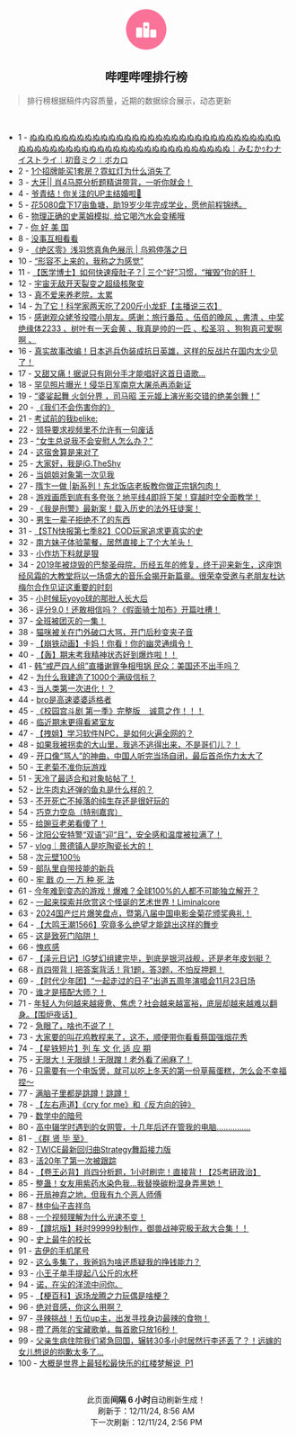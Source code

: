 <div align="center">
    <img src="./assets/icon_rank.png" alt="logo" />
    <h2>哔哩哔哩排行榜</h>
</div>

> 排行榜根据稿件内容质量，近期的数据综合展示，动态更新

<br />

<ul><li><span>1 - <a href=https://www.bilibili.com/BV1Y9iZYUE6y target=_blank>ぬぬぬぬぬぬぬぬぬぬぬぬぬぬぬぬぬぬぬぬぬぬぬぬぬぬぬぬぬぬぬぬぬぬぬぬぬぬぬぬぬぬぬぬぬぬぬぬぬぬぬぬぬぬぬぬぬぬぬ￤みむかｩわナイストライ￤初音ミク￤ボカロ</a></span></li><li><span>2 - <a href=https://www.bilibili.com/BV1tkqJYiES1 target=_blank>1个招牌能买1套房？霓虹灯为什么消失了</a></span></li><li><span>3 - <a href=https://www.bilibili.com/BV17bqcYYEco target=_blank>大牙||&nbsp;肖4马原分析题精讲带背，一听你就会！</a></span></li><li><span>4 - <a href=https://www.bilibili.com/BV1vsq7YgE6e target=_blank>爷青结！你关注的UP主结婚啦💒</a></span></li><li><span>5 - <a href=https://www.bilibili.com/BV1aYi1YyEQJ target=_blank>花5080盘下17亩鱼塘，助19岁少年完成学业，愿他前程锦绣。</a></span></li><li><span>6 - <a href=https://www.bilibili.com/BV19pqPYPEUm target=_blank>物理正确的史莱姆模拟,&nbsp;给它喝汽水会变稀哦</a></span></li><li><span>7 - <a href=https://www.bilibili.com/BV1CqizYmEWG target=_blank>你&nbsp;好&nbsp;美&nbsp;国</a></span></li><li><span>8 - <a href=https://www.bilibili.com/BV1E9qLYkEDw target=_blank>没事互相看看</a></span></li><li><span>9 - <a href=https://www.bilibili.com/BV1ZEqKYyEkT target=_blank>《绝区零》浅羽悠真角色展示&nbsp;|&nbsp;乌鸦停落之日</a></span></li><li><span>10 - <a href=https://www.bilibili.com/BV1vWi1YDELZ target=_blank>“形容不上来的，我称之为感觉”</a></span></li><li><span>11 - <a href=https://www.bilibili.com/BV1hiqJY6Edz target=_blank>【医学博士】如何快速瘦肚子？|&nbsp;三个“好”习惯，“摧毁”你的肝！</a></span></li><li><span>12 - <a href=https://www.bilibili.com/BV1W7iBYkEMX target=_blank>宇宙无敌开天裂变之超级核聚变</a></span></li><li><span>13 - <a href=https://www.bilibili.com/BV1J4qAYkE7Z target=_blank>真不爱来养老院，太累</a></span></li><li><span>14 - <a href=https://www.bilibili.com/BV175qsYcEwo target=_blank>为了它！科学家两天吃了200斤小龙虾【主播说三农】</a></span></li><li><span>15 - <a href=https://www.bilibili.com/BV1cpiBYuEPV target=_blank>感谢观众姥爷投喂小朋友。感谢：旅行番茄&nbsp;、伍佰的晚风&nbsp;、書清&nbsp;、中奖绝缘体2233&nbsp;、树叶有一天会黄&nbsp;、我真是帅的一匹&nbsp;、松圣羽&nbsp;、狗狗真可爱啊啊&nbsp;、</a></span></li><li><span>16 - <a href=https://www.bilibili.com/BV113qHYvECs target=_blank>真实故事改编！日本逃兵伪装成抗日英雄，这样的反战片在国内太少见了！</a></span></li><li><span>17 - <a href=https://www.bilibili.com/BV1wwizYkEEt target=_blank>又甜又痛！据说只有刚分手才能唱好这首日语歌...</a></span></li><li><span>18 - <a href=https://www.bilibili.com/BV1yBqwYLEv3 target=_blank>罕见照片曝光！侵华日军南京大屠杀再添新证</a></span></li><li><span>19 - <a href=https://www.bilibili.com/BV1NxqEYbEw2 target=_blank>“婆娑起舞&nbsp;火剑分界&nbsp;，司马昭&nbsp;王元姬上演光影交错的绝美剑舞！”</a></span></li><li><span>20 - <a href=https://www.bilibili.com/BV1JzqnYtEkS target=_blank>《我们不会伤害你的》</a></span></li><li><span>21 - <a href=https://www.bilibili.com/BV1ccqwYrEdU target=_blank>考试前的我belike:</a></span></li><li><span>22 - <a href=https://www.bilibili.com/BV1LZqVYwEYP target=_blank>领导要求视频里不允许有一句废话</a></span></li><li><span>23 - <a href=https://www.bilibili.com/BV1RRqwYeE2x target=_blank>“女生总说我不会安慰人怎么办？”</a></span></li><li><span>24 - <a href=https://www.bilibili.com/BV13jqnYVEXN target=_blank>这宿舍算是来对了</a></span></li><li><span>25 - <a href=https://www.bilibili.com/BV1U1iBYpEpR target=_blank>大家好，我是iG.TheShy</a></span></li><li><span>26 - <a href=https://www.bilibili.com/BV1Ycq5YFEB8 target=_blank>当姐姐对象第一次见我</a></span></li><li><span>27 - <a href=https://www.bilibili.com/BV1Q4qPYhEdE target=_blank>隋卞一做&nbsp;|新系列！东北饭店老板教你做正宗锅包肉！</a></span></li><li><span>28 - <a href=https://www.bilibili.com/BV1yTi1YaE9w target=_blank>游戏画质到底有多夸张？地平线4即将下架！穿越时空全面教学！</a></span></li><li><span>29 - <a href=https://www.bilibili.com/BV1tyqJYNEzp target=_blank>《我是刑警》最新案！载入历史的法外狂徒案！</a></span></li><li><span>30 - <a href=https://www.bilibili.com/BV16AqsYBEQY target=_blank>男生一辈子拒绝不了的东西</a></span></li><li><span>31 - <a href=https://www.bilibili.com/BV1LAqEY5ErA target=_blank>【STN快报第七季82】COD玩家追求更真实的史</a></span></li><li><span>32 - <a href=https://www.bilibili.com/BV1WRqHYKEJY target=_blank>南方妹子体验蒙餐，居然直接上了个大羊头！</a></span></li><li><span>33 - <a href=https://www.bilibili.com/BV1z5i1YoEtq target=_blank>小作坊下料就是狠</a></span></li><li><span>34 - <a href=https://www.bilibili.com/BV1ECqnYRE2F target=_blank>2019年被烧毁的巴黎圣母院，历经五年的修复，终于迎来新生，这座饱经风霜的大教堂将以一场盛大的音乐会揭开新篇章。很荣幸受邀与老朋友杜达梅尔合作见证这重要的时刻</a></span></li><li><span>35 - <a href=https://www.bilibili.com/BV1kNqLYLE7e target=_blank>小时候玩yoyo球的那批人长大后</a></span></li><li><span>36 - <a href=https://www.bilibili.com/BV1rJqHYFEcd target=_blank>评分9.0！还敢相信吗？《假面骑士加布》开篇吐槽！</a></span></li><li><span>37 - <a href=https://www.bilibili.com/BV1W6qVYCEux target=_blank>全班被团灭的一集！</a></span></li><li><span>38 - <a href=https://www.bilibili.com/BV1v4i1YUEGS target=_blank>猫咪被关在门外破口大骂，开门后秒变夹子音</a></span></li><li><span>39 - <a href=https://www.bilibili.com/BV1rjqHYwE6b target=_blank>【崩铁动画】卡妈！你看！你的幽灵通缉令！</a></span></li><li><span>40 - <a href=https://www.bilibili.com/BV1Bni1YXEYq target=_blank>【轰】期末考我精神状态好到爆炸啦！！</a></span></li><li><span>41 - <a href=https://www.bilibili.com/BV1RYqHYnEAK target=_blank>韩“戒严四人组”直播谢罪争相甩锅&nbsp;民众：美国还不出手吗？</a></span></li><li><span>42 - <a href=https://www.bilibili.com/BV1Uoi9YcEFK target=_blank>为什么我建造了1000个满级信标？</a></span></li><li><span>43 - <a href=https://www.bilibili.com/BV1WCiCYFEeh target=_blank>当人类第一次进化！？</a></span></li><li><span>44 - <a href=https://www.bilibili.com/BV1TtqpYCEaz target=_blank>bro是高速婆婆适格者</a></span></li><li><span>45 - <a href=https://www.bilibili.com/BV1UoqjYbEa7 target=_blank>《校园宫斗剧&nbsp;第一季》完整版&nbsp;&nbsp;&nbsp;&nbsp;诚意之作！！！</a></span></li><li><span>46 - <a href=https://www.bilibili.com/BV1FqqnYfEvz target=_blank>临近期末更得看紧室友</a></span></li><li><span>47 - <a href=https://www.bilibili.com/BV1oriyYJE2m target=_blank>【拽姐】学习软件NPC，是如何火遍全网的？</a></span></li><li><span>48 - <a href=https://www.bilibili.com/BV1Hsq5YCEQr target=_blank>如果我被拐卖的大山里，我逃不逃得出来，不是哥们儿？！</a></span></li><li><span>49 - <a href=https://www.bilibili.com/BV1uziiYSEpz target=_blank>开口像“骂人”的神曲，中国人听完当场自闭，最后首杀伤力太大了</a></span></li><li><span>50 - <a href=https://www.bilibili.com/BV1vvqWYoED3 target=_blank>王老菊不准你玩游戏</a></span></li><li><span>51 - <a href=https://www.bilibili.com/BV16UqVYMENi target=_blank>天冷了最适合和对象帖帖了！</a></span></li><li><span>52 - <a href=https://www.bilibili.com/BV1DpqwYxEXn target=_blank>比牛肉丸还弹的鱼丸是什么样的？</a></span></li><li><span>53 - <a href=https://www.bilibili.com/BV1PdqGYyEoL target=_blank>不开死亡不掉落的纯生存还是很好玩的</a></span></li><li><span>54 - <a href=https://www.bilibili.com/BV1puqKYQEM2 target=_blank>巧克力空岛（特别嘉宾）</a></span></li><li><span>55 - <a href=https://www.bilibili.com/BV1JmirYUEvT target=_blank>给豌豆老弟看傻了！</a></span></li><li><span>56 - <a href=https://www.bilibili.com/BV1FqqnYfEfh target=_blank>沈阳公安特警“双语”迎“且”，安全感和温度被拉满了！</a></span></li><li><span>57 - <a href=https://www.bilibili.com/BV1yKq7YpE3r target=_blank>vlog｜景德镇人是吃陶瓷长大的！</a></span></li><li><span>58 - <a href=https://www.bilibili.com/BV1L3qpYsE7h target=_blank>次元壁100％</a></span></li><li><span>59 - <a href=https://www.bilibili.com/BV1pRqHYKE6i target=_blank>部队里自带技能的新兵</a></span></li><li><span>60 - <a href=https://www.bilibili.com/BV1qMizYqEix target=_blank>牢&nbsp;戬&nbsp;の&nbsp;一&nbsp;万&nbsp;种&nbsp;死&nbsp;法</a></span></li><li><span>61 - <a href=https://www.bilibili.com/BV1hfiqYREPK target=_blank>今年难到变态的游戏！爆难？全球100%的人都不可能独立解开？</a></span></li><li><span>62 - <a href=https://www.bilibili.com/BV184qVYpEVB target=_blank>一起来探索并欣赏这个怪诞的艺术世界！Liminalcore</a></span></li><li><span>63 - <a href=https://www.bilibili.com/BV1ViqGYtEBZ target=_blank>2024国产烂片爆笑盘点，暨第八届中国电影金菊花颁奖典礼！</a></span></li><li><span>64 - <a href=https://www.bilibili.com/BV1j5qsYcEvn target=_blank>【大鸣王潮1566】究竟多么绝望才能跳出这样的舞步</a></span></li><li><span>65 - <a href=https://www.bilibili.com/BV1SNi6YbEhZ target=_blank>这是致死门陷阱！</a></span></li><li><span>66 - <a href=https://www.bilibili.com/BV1LiqAYiELV target=_blank>愧疚感</a></span></li><li><span>67 - <a href=https://www.bilibili.com/BV16JqHYFEuD target=_blank>【泽元日记】IG梦幻组建完毕，到底是银河战舰，还是老年皮划艇？</a></span></li><li><span>68 - <a href=https://www.bilibili.com/BV1hSqNYvEzR target=_blank>肖四带背丨把答案背活！背1题，答3题，不怕反押题！</a></span></li><li><span>69 - <a href=https://www.bilibili.com/BV1fYq5YTEup target=_blank>【时代少年团】“一起走过的日子”出道五周年演唱会11月23日场</a></span></li><li><span>70 - <a href=https://www.bilibili.com/BV1dLqwYcEac target=_blank>谁才是搭配大师？！</a></span></li><li><span>71 - <a href=https://www.bilibili.com/BV1t3qAYXE23 target=_blank>年轻人为何越来越疲惫、焦虑？社会越来越富裕，底层却越来越难以翻身。【围炉夜话】</a></span></li><li><span>72 - <a href=https://www.bilibili.com/BV1GpqsYREqt target=_blank>急眼了，啥也不说了！</a></span></li><li><span>73 - <a href=https://www.bilibili.com/BV182qWYJEwV target=_blank>大家要的叫花鸡教程来了，这不，顺便带你看看蔡国强烟花秀</a></span></li><li><span>74 - <a href=https://www.bilibili.com/BV1uwqHYkE1m target=_blank>【星铁短片】列&nbsp;车&nbsp;文&nbsp;化&nbsp;适&nbsp;应&nbsp;期</a></span></li><li><span>75 - <a href=https://www.bilibili.com/BV1zWqHY4EJ5 target=_blank>无限大！无限缝！无限蹭！老外看了闹麻了！</a></span></li><li><span>76 - <a href=https://www.bilibili.com/BV12NqHYzEBn target=_blank>只需要有一个电饭煲，就可以吃上冬天的第一份草莓蛋糕，怎么会不幸福捏～</a></span></li><li><span>77 - <a href=https://www.bilibili.com/BV1ohi6Y6EaG target=_blank>满脑子里都是跳蹲！跳蹲！</a></span></li><li><span>78 - <a href=https://www.bilibili.com/BV1f76PY7EPi target=_blank>【左右声道】《cry&nbsp;for&nbsp;me》和《反方向的钟》</a></span></li><li><span>79 - <a href=https://www.bilibili.com/BV1a5qnYyEaL target=_blank>数学中的暗号</a></span></li><li><span>80 - <a href=https://www.bilibili.com/BV1z3irYVEgQ target=_blank>高中辍学时遇到的女网管，十几年后还在管我的电脑……………</a></span></li><li><span>81 - <a href=https://www.bilibili.com/BV1HwqsYuEoP target=_blank>《群&nbsp;贤&nbsp;毕&nbsp;至》</a></span></li><li><span>82 - <a href=https://www.bilibili.com/BV1ciqnY8EWT target=_blank>TWICE最新回归曲Strategy舞蹈接力版</a></span></li><li><span>83 - <a href=https://www.bilibili.com/BV1uJqnY3Eqh target=_blank>活20年了第一次被跟踪</a></span></li><li><span>84 - <a href=https://www.bilibili.com/BV17uqpYdEPY target=_blank>【卷王必背】肖四分析题，1小时刷完！直接背！【25考研政治】</a></span></li><li><span>85 - <a href=https://www.bilibili.com/BV1MeqPYoEkj target=_blank>整蛊！女友用紫药水染色我…我替换碳粉湿身弄黑她！</a></span></li><li><span>86 - <a href=https://www.bilibili.com/BV1Q7qnYkEx2 target=_blank>开局神弃之地，但我有九个恶人师傅</a></span></li><li><span>87 - <a href=https://www.bilibili.com/BV1koiiYTEaU target=_blank>林中仙子吉祥鸟</a></span></li><li><span>88 - <a href=https://www.bilibili.com/BV1hWqVYsEkw target=_blank>一个视频理解为什么光速不变！</a></span></li><li><span>89 - <a href=https://www.bilibili.com/BV1o7qKYLEbd target=_blank>【蹲坑版】耗时99999秒制作，御兽战神究极无敌大合集！！</a></span></li><li><span>90 - <a href=https://www.bilibili.com/BV1YLqpYQEDX target=_blank>史上最牛的校长</a></span></li><li><span>91 - <a href=https://www.bilibili.com/BV1VvqcYbEzy target=_blank>吉伊的手机尾号</a></span></li><li><span>92 - <a href=https://www.bilibili.com/BV1VVqnYLEfK target=_blank>这么多集了，我爸妈为啥还质疑我的挣钱能力？</a></span></li><li><span>93 - <a href=https://www.bilibili.com/BV1ZMizYqENe target=_blank>小王子单手提起八公斤的水杯</a></span></li><li><span>94 - <a href=https://www.bilibili.com/BV1yyiaYfEJi target=_blank>诺，在尖的洋流中问你。</a></span></li><li><span>95 - <a href=https://www.bilibili.com/BV1baqLYoEZG target=_blank>【梗百科】返场龙腾之力玩偶是啥梗？</a></span></li><li><span>96 - <a href=https://www.bilibili.com/BV1CrqwYVEgs target=_blank>绝对音感，你这么用啊？</a></span></li><li><span>97 - <a href=https://www.bilibili.com/BV1D2i6Y8Ewt target=_blank>寻辣挑战！五位up主，出发寻找身边最辣的食物！</a></span></li><li><span>98 - <a href=https://www.bilibili.com/BV1wjiBYVEax target=_blank>攒了两年的宝藏歌单，每首歌只放16秒！</a></span></li><li><span>99 - <a href=https://www.bilibili.com/BV1yRqHYKECx target=_blank>父亲生病住院我们紧急回国，辗转30多小时居然行李还丢了？！远嫁的女儿想说的抱歉太多了...</a></span></li><li><span>100 - <a href=https://www.bilibili.com/BV19rikYrEHG target=_blank>大概是世界上最轻松最快乐的红楼梦解说&nbsp;&nbsp;P1</a></span></li></ul>

<br />

<p align=center>此页面<strong>间隔 6 小时</strong>自动刷新生成！<br>刷新于：12/11/24, 8:56 AM<br>下一次刷新：12/11/24, 2:56 PM</p>
